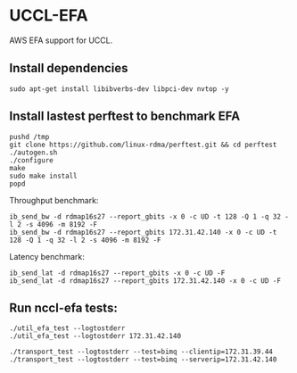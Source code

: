 # UCCL-EFA

AWS EFA support for UCCL.

## Install dependencies
```
sudo apt-get install libibverbs-dev libpci-dev nvtop -y
```

## Install lastest perftest to benchmark EFA
```
pushd /tmp
git clone https://github.com/linux-rdma/perftest.git && cd perftest
./autogen.sh
./configure
make
sudo make install
popd
```

Throughput benchmark: 
```
ib_send_bw -d rdmap16s27 --report_gbits -x 0 -c UD -t 128 -Q 1 -q 32 -l 2 -s 4096 -m 8192 -F
ib_send_bw -d rdmap16s27 --report_gbits 172.31.42.140 -x 0 -c UD -t 128 -Q 1 -q 32 -l 2 -s 4096 -m 8192 -F
```

Latency benchmark: 
```
ib_send_lat -d rdmap16s27 --report_gbits -x 0 -c UD -F
ib_send_lat -d rdmap16s27 --report_gbits 172.31.42.140 -x 0 -c UD -F
```

## Run nccl-efa tests: 
```
./util_efa_test --logtostderr
./util_efa_test --logtostderr 172.31.42.140
```

```
./transport_test --logtostderr --test=bimq --clientip=172.31.39.44
./transport_test --logtostderr --test=bimq --serverip=172.31.42.140
```
